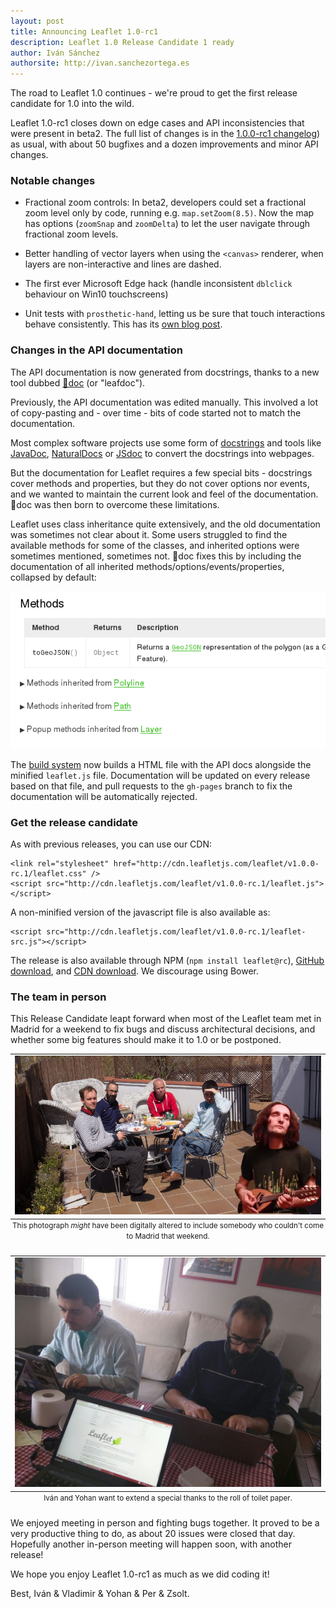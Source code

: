 ```yaml
---
layout: post
title: Announcing Leaflet 1.0-rc1
description: Leaflet 1.0 Release Candidate 1 ready
author: Iván Sánchez
authorsite: http://ivan.sanchezortega.es
---
```


The road to Leaflet 1.0 continues - we're proud to get the first release candidate for 1.0 into the wild.

Leaflet 1.0-rc1 closes down on edge cases and API inconsistencies that were present in beta2. The full list of changes is in the [1.0.0-rc1 changelog](https://github.com/Leaflet/Leaflet/blob/master/CHANGELOG.md#10-rc1-april-18-2016)) as usual, with about 50 bugfixes and a dozen improvements and minor API changes.


### Notable changes

* Fractional zoom controls: In beta2, developers could set a fractional zoom level only by code, running e.g. `map.setZoom(8.5)`. Now the map has options (`zoomSnap` and `zoomDelta`) to let the user navigate through fractional zoom levels.

* Better handling of vector layers when using the `<canvas>` renderer, when layers are non-interactive and lines are dashed.

* The first ever Microsoft Edge hack (handle inconsistent `dblclick` behaviour on Win10 touchscreens)

* Unit tests with `prosthetic-hand`, letting us be sure that touch interactions behave consistently. This has its [own blog post](http://leafletjs.com/2016/03/20/debugging-touch-interactions.html).


### Changes in the API documentation

The API documentation is now generated from docstrings, thanks to a new tool dubbed [🍂doc](https://github.com/Leaflet/Leafdoc) (or "leafdoc").

Previously, the API documentation was edited manually. This involved a lot of copy-pasting and - over time - bits of code started not to match the documentation.

Most complex software projects use some form of [docstrings](https://en.wikipedia.org/wiki/Docstring) and tools like [JavaDoc](https://en.wikipedia.org/wiki/Javadoc), [NaturalDocs](http://www.naturaldocs.org/) or [JSdoc](http://usejsdoc.org/) to convert the docstrings into webpages.

But the documentation for Leaflet requires a few special bits - docstrings cover methods and properties, but they do not cover options nor events, and we wanted to maintain the current look and feel of the documentation. 🍂doc was then born to overcome these limitations.

Leaflet uses class inheritance quite extensively, and the old documentation was sometimes not clear about it. Some users struggled to find the available methods for some of the classes, and inherited options were sometimes mentioned, sometimes not. 🍂doc fixes this by including the documentation of all inherited methods/options/events/properties, collapsed by default:

![Collapsed inheritances for L.Polygon](/docs/images/2016-04-18-inheritances.gif)

The [build system](https://github.com/Leaflet/Leaflet/blob/master/CONTRIBUTING.md#setting-up-the-build-system) now builds a HTML file with the API docs alongside the minified `leaflet.js` file. Documentation will be updated on every release based on that file, and pull requests to the `gh-pages` branch to fix the documentation will be automatically rejected.

### Get the release candidate

As with previous releases, you can use our CDN:

    <link rel="stylesheet" href="http://cdn.leafletjs.com/leaflet/v1.0.0-rc.1/leaflet.css" />
    <script src="http://cdn.leafletjs.com/leaflet/v1.0.0-rc.1/leaflet.js"></script>

A non-minified version of the javascript file is also available as:

    <script src="http://cdn.leafletjs.com/leaflet/v1.0.0-rc.1/leaflet-src.js"></script>

The release is also available through NPM (`npm install leaflet@rc`), [GitHub download](https://github.com/Leaflet/Leaflet/archive/v1.0.0-rc.1.zip), and [CDN download](http://cdn.leafletjs.com/leaflet/v1.0.0-rc.1/leaflet.zip). We discourage using Bower.


### The team in person

This Release Candidate leapt forward when most of the Leaflet team met in Madrid for a weekend to fix bugs and discuss architectural decisions, and whether some big features should make it to 1.0 or be postponed.

<table class="image">
<caption align="bottom"><small>This photograph <em>might</em> have been digitally altered to include somebody who couldn't come to Madrid that weekend.</small></caption>
<tr><td style='text-align:center'><img src="/docs/images/2016-04-18-madrid-leaflet-864px.jpg" alt="The Leaflet team in Madrid"/></td></tr>
</table>


<table class="image">
<caption align="bottom"><small>Iván and Yohan want to extend a special thanks to the roll of toilet paper.</small></caption>
<tr><td style='text-align:center'><img src="/docs/images/2016-04-18-leaflet-toilet-paper.jpeg" alt="The Leaflet team in Madrid" width="864"/></td></tr>
</table>


We enjoyed meeting in person and fighting bugs together. It proved to be a very productive thing to do, as about 20 issues were closed that day. Hopefully another in-person meeting will happen soon, with another release!


We hope you enjoy Leaflet 1.0-rc1 as much as we did coding it!


Best,
Iván & Vladimir & Yohan & Per & Zsolt.
